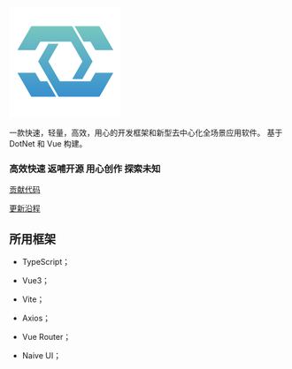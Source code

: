 ![LOGO](./assets/LOGO.png)

 一款快速，轻量，高效，用心的开发框架和新型去中心化全场景应用软件。 基于 DotNet 和 Vue 构建。

### 高效快速 返哺开源 用心创作 探索未知



[贡献代码](CONTRIBUTING.md)

[更新沿程](UPDATETIMELINE.md)



## 所用框架

- TypeScript；

- Vue3；

- Vite；

- Axios；

- Vue Router；

-  Naive UI；
